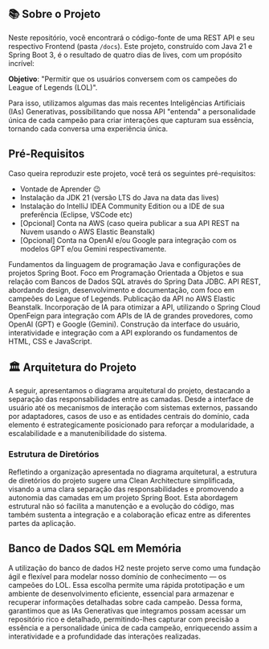 
## 📚 Sobre o Projeto

Neste repositório, você encontrará o código-fonte de uma REST API e seu respectivo Frontend (pasta `/docs`). Este projeto, construído com Java 21 e Spring Boot 3, é o resultado de quatro dias de lives, com um propósito incrível:

**Objetivo**: "Permitir que os usuários conversem com os campeões do League of Legends (LOL)".

Para isso, utilizamos algumas das mais recentes Inteligências Artificiais (IAs) Generativas, possibilitando que nossa API "entenda" a personalidade única de cada campeão para criar interações que capturam sua essência, tornando cada conversa uma experiência única.

## Pré-Requisitos

Caso queira reproduzir este projeto, você terá os seguintes pré-requisitos:

- Vontade de Aprender 😉
- Instalação da JDK 21 (versão LTS do Java na data das lives)
- Instalação do IntelliJ IDEA Community Edition ou a IDE de sua preferência (Eclipse, VSCode etc)
- [Opcional] Conta na AWS (caso queira publicar a sua API REST na Nuvem usando o AWS Elastic Beanstalk)
- [Opcional] Conta na OpenAI e/ou Google para integração com os modelos GPT e/ou Gemini respectivamente.



Fundamentos da linguagem de programação Java e configurações de projetos Spring Boot. Foco em Programação Orientada a Objetos e sua relação com Bancos de Dados SQL através do Spring Data JDBC.
API REST, abordando design, desenvolvimento e documentação, com foco em campeões do League of Legends. Publicação da API no AWS Elastic Beanstalk.
Incorporação de IA para otimizar a API, utilizando o Spring Cloud OpenFeign para integração com APIs de IA de grandes provedores, como OpenAI (GPT) e Google (Gemini).
Construção da interface do usuário, interatividade e integração com a API explorando os fundamentos de HTML, CSS e JavaScript.

## 🏛️ Arquitetura do Projeto

A seguir, apresentamos o diagrama arquitetural do projeto, destacando a separação das responsabilidades entre as camadas. Desde a interface de usuário até os mecanismos de interação com sistemas externos, passando por adaptadores, casos de uso e as entidades centrais do domínio, cada elemento é estrategicamente posicionado para reforçar a modularidade, a escalabilidade e a manutenibilidade do sistema.

### Estrutura de Diretórios

Refletindo a organização apresentada no diagrama arquitetural, a estrutura de diretórios do projeto sugere uma Clean Architecture simplificada, visando a uma clara separação das responsabilidades e promovendo a autonomia das camadas em um projeto Spring Boot. Esta abordagem estrutural não só facilita a manutenção e a evolução do código, mas também sustenta a integração e a colaboração eficaz entre as diferentes partes da aplicação.

## Banco de Dados SQL em Memória

A utilização do banco de dados H2 neste projeto serve como uma fundação ágil e flexível para modelar nosso domínio de conhecimento — os campeões do LOL. Essa escolha permite uma rápida prototipação e um ambiente de desenvolvimento eficiente, essencial para armazenar e recuperar informações detalhadas sobre cada campeão. Dessa forma, garantimos que as IAs Generativas que integramos possam acessar um repositório rico e detalhado, permitindo-lhes capturar com precisão a essência e a personalidade única de cada campeão, enriquecendo assim a interatividade e a profundidade das interações realizadas.
